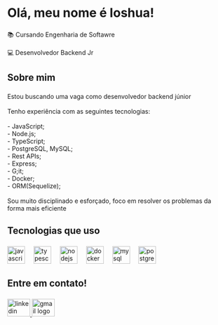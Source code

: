<h1 align="left">Olá, meu nome é Ioshua!</h1>

###

<p align="left">📚 Cursando Engenharia de Softawre<br><br>‍💻 Desenvolvedor Backend Jr</p>

###

<h2 align="left">Sobre mim</h2>

###

<p align="left">Estou buscando uma vaga como desenvolvedor backend júnior<br><br>Tenho experiência com as seguintes tecnologias:<br><br>- JavaScript;<br>- Node.js;<br>- TypeScript;<br>- PostgreSQL, MySQL;<br>- Rest APIs;<br>- Express;<br>- G;it;<br>- Docker;<br>- ORM(Sequelize);<br><br>Sou muito disciplinado e esforçado, foco em resolver os problemas da forma mais eficiente</p>

###

<h2 align="left">Tecnologias que uso</h2>

###

<div align="left">
  <img src="https://cdn.jsdelivr.net/gh/devicons/devicon/icons/javascript/javascript-plain.svg" height="40" alt="javascript logo"  />
  <img width="12" />
  <img src="https://cdn.jsdelivr.net/gh/devicons/devicon/icons/typescript/typescript-plain.svg" height="40" alt="typescript logo"  />
  <img width="12" />
  <img src="https://cdn.jsdelivr.net/gh/devicons/devicon/icons/nodejs/nodejs-original.svg" height="40" alt="nodejs logo"  />
  <img width="12" />
  <img src="https://cdn.jsdelivr.net/gh/devicons/devicon/icons/docker/docker-plain-wordmark.svg" height="40" alt="docker logo"  />
  <img width="12" />
  <img src="https://cdn.jsdelivr.net/gh/devicons/devicon/icons/mysql/mysql-original-wordmark.svg" height="40" alt="mysql logo"  />
  <img width="12" />
  <img src="https://cdn.jsdelivr.net/gh/devicons/devicon/icons/postgresql/postgresql-plain.svg" height="40" alt="postgresql logo"  />
</div>

###

<h2 align="left">Entre em contato!</h2>

###

<div align="left">
  <a href="https://www.linkedin.com/in/ioshua-souza" target="_blank">
    <img src="https://raw.githubusercontent.com/maurodesouza/profile-readme-generator/master/src/assets/icons/social/linkedin/default.svg" width="52" height="40" alt="linkedin logo"  />
  </a>
  <a href="souzaioshua2234@gmail.com" target="_blank">
    <img src="https://raw.githubusercontent.com/maurodesouza/profile-readme-generator/master/src/assets/icons/social/gmail/default.svg" width="52" height="40" alt="gmail logo"  />
  </a>
</div>

###
